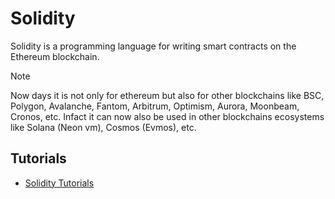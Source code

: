 # Solidity

Solidity is a programming language for writing smart contracts on the Ethereum blockchain.

> [!NOTE]  
> Now days it is not only for ethereum but also for other blockchains like BSC, Polygon, Avalanche, Fantom, Arbitrum, Optimism, Aurora, Moonbeam, Cronos, etc.
> Infact it can now also be used in other blockchains ecosystems like Solana (Neon vm), Cosmos (Evmos), etc.

## Tutorials

- [Solidity Tutorials](./basics/solidity-tutorials.md)